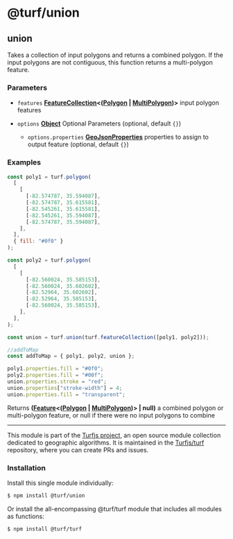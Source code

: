 # @turf/union

<!-- Generated by documentation.js. Update this documentation by updating the source code. -->

## union

Takes a collection of input polygons and returns a combined polygon. If the
input polygons are not contiguous, this function returns a multi-polygon
feature.

### Parameters

*   `features` **[FeatureCollection][1]<([Polygon][2] | [MultiPolygon][3])>** input polygon features
*   `options` **[Object][4]** Optional Parameters (optional, default `{}`)

    *   `options.properties` **[GeoJsonProperties][5]** properties to assign to output feature (optional, default `{}`)

### Examples

```javascript
const poly1 = turf.polygon(
  [
    [
      [-82.574787, 35.594087],
      [-82.574787, 35.615581],
      [-82.545261, 35.615581],
      [-82.545261, 35.594087],
      [-82.574787, 35.594087],
    ],
  ],
  { fill: "#0f0" }
);

const poly2 = turf.polygon(
  [
    [
      [-82.560024, 35.585153],
      [-82.560024, 35.602602],
      [-82.52964, 35.602602],
      [-82.52964, 35.585153],
      [-82.560024, 35.585153],
    ],
  ],
);

const union = turf.union(turf.featureCollection([poly1, poly2]));

//addToMap
const addToMap = { poly1, poly2, union };

poly1.properties.fill = "#0f0";
poly2.properties.fill = "#00f";
union.properties.stroke = "red";
union.properties["stroke-width"] = 4;
union.properties.fill = "transparent";
```

Returns **([Feature][5]<([Polygon][2] | [MultiPolygon][3])> | null)** a combined polygon or multi-polygon feature, or null if there were no input polygons to combine

[1]: https://tools.ietf.org/html/rfc7946#section-3.3

[2]: https://tools.ietf.org/html/rfc7946#section-3.1.6

[3]: https://tools.ietf.org/html/rfc7946#section-3.1.7

[4]: https://developer.mozilla.org/docs/Web/JavaScript/Reference/Global_Objects/Object

[5]: https://tools.ietf.org/html/rfc7946#section-3.2

<!-- This file is automatically generated. Please don't edit it directly. If you find an error, edit the source file of the module in question (likely index.js or index.ts), and re-run "yarn docs" from the root of the turf project. -->

---

This module is part of the [Turfjs project](https://turfjs.org/), an open source module collection dedicated to geographic algorithms. It is maintained in the [Turfjs/turf](https://github.com/Turfjs/turf) repository, where you can create PRs and issues.

### Installation

Install this single module individually:

```sh
$ npm install @turf/union
```

Or install the all-encompassing @turf/turf module that includes all modules as functions:

```sh
$ npm install @turf/turf
```
